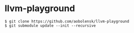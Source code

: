 # llvm-playground

```shell
$ git clone https://github.com/aobolensk/llvm-playground
$ git submodule update --init --recursive
```
